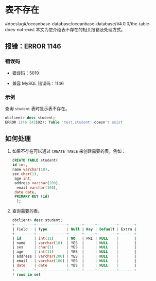 # 表不存在
#docslug#/oceanbase-database/oceanbase-database/V4.0.0/the-table-does-not-exist
本文为您介绍表不存在的相关报错及处理方式。

## 报错：ERROR 1146

### 错误码

* 错误码：5019

* 兼容 MySQL 错误码：1146

### 示例

查询 `student` 表时显示表不存在。

```sql
obclient> desc student;
ERROR 1146 (42S02): Table 'test.student' doesn't exist
```

## 如何处理

1. 如果不存在可以通过 `CREATE TABLE` 来创建需要的表，例如：

   ```sql
   CREATE TABLE student(
   id int,
   name varchar(18),
   sex char(1),
    age int,
    address varchar(200),
     email varchar(100),
    date date,
    PRIMARY KEY (id)
     );
   ```

2. 查询需要的表。

   ```sql
   obclient> desc student;
   +---------+--------------+------+-----+---------+-------+
   | Field   | Type         | Null | Key | Default | Extra |
   +---------+--------------+------+-----+---------+-------+
   | id      | int(11)      | NO   | PRI | NULL    |       |
   | name    | varchar(18)  | YES  |     | NULL    |       |
   | sex     | char(1)      | YES  |     | NULL    |       |
   | age     | int(11)      | YES  |     | NULL    |       |
   | address | varchar(200) | YES  |     | NULL    |       |
   | email   | varchar(100) | YES  |     | NULL    |       |
   | date    | date         | YES  |     | NULL    |       |
   +---------+--------------+------+-----+---------+-------+
   7 rows in set
   ```
